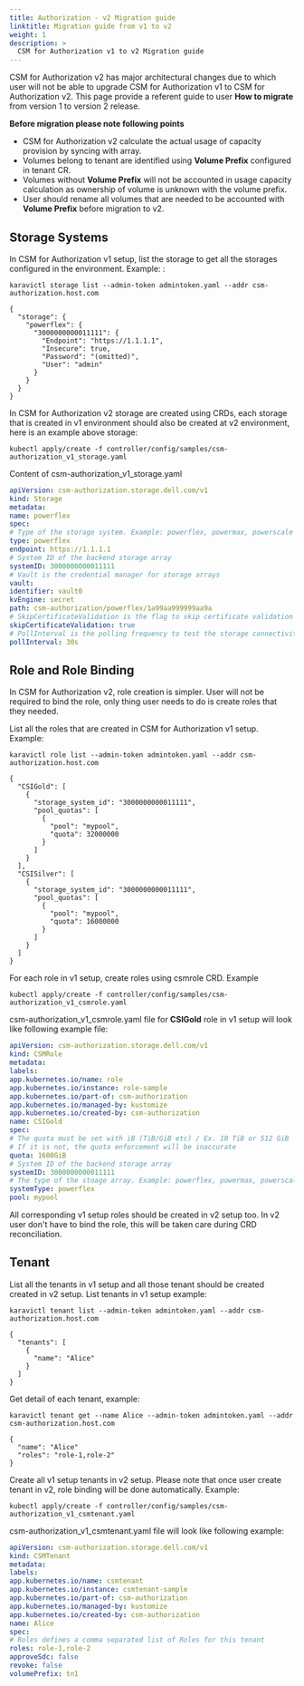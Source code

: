 ```yaml
---
title: Authorization - v2 Migration guide
linktitle: Migration guide from v1 to v2
weight: 1
description: >
  CSM for Authorization v1 to v2 Migration guide
---
```


CSM for Authorization v2 has major architectural changes due to which user will not be able to upgrade CSM for Authorization v1 to CSM for Authorization v2. This page provide a referent guide to user **How to migrate** from version 1 to version 2 release.

**Before migration please note following points**
  - CSM for Authorization v2 calculate the actual usage of capacity provision by syncing with array.
  - Volumes belong to tenant are identified using **Volume Prefix** configured in tenant CR.
  - Volumes without **Volume Prefix** will not be accounted in usage capacity calculation as ownership of volume is unknown with the volume prefix.
  - User should rename all volumes that are needed to be accounted with **Volume Prefix** before migration to v2.

## Storage Systems

In CSM for Authorization v1 setup, list the storage to get all the storages configured in the environment.
Example: :

```
karavictl storage list --admin-token admintoken.yaml --addr csm-authorization.host.com

{
  "storage": {
    "powerflex": {
      "3000000000011111": {
        "Endpoint": "https://1.1.1.1",
        "Insecure": true,
        "Password": "(omitted)",
        "User": "admin"
      }
    }
  }
}
```
In CSM for Authorization v2 storage are created using CRDs, each storage that is created in v1 environment should also be created at v2 environment, here is an example above storage:

```
kubectl apply/create -f controller/config/samples/csm-authorization_v1_storage.yaml
```
Content of csm-authorization_v1_storage.yaml
```yaml
apiVersion: csm-authorization.storage.dell.com/v1
kind: Storage
metadata:
name: powerflex
spec:
# Type of the storage system. Example: powerflex, powermax, powerscale
type: powerflex
endpoint: https://1.1.1.1
# System ID of the backend storage array
systemID: 3000000000011111
# Vault is the credential manager for storage arrays
vault:
identifier: vault0
kvEngine: secret
path: csm-authorization/powerflex/1a99aa999999aa9a
# SkipCertificateValidation is the flag to skip certificate validation
skipCertificateValidation: true
# PollInterval is the polling frequency to test the storage connectivity
pollInterval: 30s
```


## Role and Role Binding

In CSM for Authorization v2, role creation is simpler. User will not be required to bind the role, only thing user needs to do is create roles that they needed.

List all the roles that are created in CSM for Authorization v1 setup.
Example:
```
karavictl role list --admin-token admintoken.yaml --addr csm-authorization.host.com
```
```
{
  "CSIGold": [
    {
      "storage_system_id": "3000000000011111",
      "pool_quotas": [
        {
          "pool": "mypool",
          "quota": 32000000
        }
      ]
    }
  ],
  "CSISilver": [
    {
      "storage_system_id": "3000000000011111",
      "pool_quotas": [
        {
          "pool": "mypool",
          "quota": 16000000
        }
      ]
    }
  ]
}
```
For each role in v1 setup, create roles using csmrole CRD.
Example
```
kubectl apply/create -f controller/config/samples/csm-authorization_v1_csmrole.yaml
```
csm-authorization_v1_csmrole.yaml file for **CSIGold** role in v1 setup will look like following example file:
```yaml
apiVersion: csm-authorization.storage.dell.com/v1
kind: CSMRole
metadata:
labels:
app.kubernetes.io/name: role
app.kubernetes.io/instance: role-sample
app.kubernetes.io/part-of: csm-authorization
app.kubernetes.io/managed-by: kustomize
app.kubernetes.io/created-by: csm-authorization
name: CSIGold
spec:
# The quota must be set with iB (TiB/GiB etc) / Ex. 10 TiB or 512 GiB
# If it is not, the quota enforcement will be inaccurate
quota: 1600GiB
# System ID of the backend storage array
systemID: 3000000000011111
# The type of the stoage array. Example: powerflex, powermax, powerscale
systemType: powerflex
pool: mypool
```
All corresponding v1 setup roles should be created in v2 setup too. In v2 user don't have to bind the role, this will be taken care during CRD reconciliation.

## Tenant
List all the tenants in v1 setup and all those tenant should be created created in v2 setup.
List tenants in v1 setup example:
```
karavictl tenant list --admin-token admintoken.yaml --addr csm-authorization.host.com
```
```
{
  "tenants": [
    {
      "name": "Alice"
    }
  ]
}
```
Get detail of each tenant, example:
```
karavictl tenant get --name Alice --admin-token admintoken.yaml --addr csm-authorization.host.com
```
```
{
  "name": "Alice"
  "roles": "role-1,role-2"
}
```
Create all v1 setup tenants in v2 setup. Please note that once user create tenant in v2, role binding will be done automatically.
Example:
```
kubectl apply/create -f controller/config/samples/csm-authorization_v1_csmtenant.yaml
```
csm-authorization_v1_csmtenant.yaml file will look like following example:
```yaml
apiVersion: csm-authorization.storage.dell.com/v1
kind: CSMTenant
metadata:
labels:
app.kubernetes.io/name: csmtenant
app.kubernetes.io/instance: csmtenant-sample
app.kubernetes.io/part-of: csm-authorization
app.kubernetes.io/managed-by: kustomize
app.kubernetes.io/created-by: csm-authorization
name: Alice
spec:
# Roles defines a comma separated list of Roles for this tenant
roles: role-1,role-2
approveSdc: false
revoke: false
volumePrefix: tn1
```
